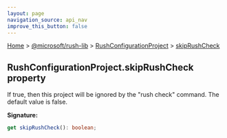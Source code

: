 ```yaml
---
layout: page
navigation_source: api_nav
improve_this_button: false
---
```



[Home](./index.md) &gt; [@microsoft/rush-lib](./rush-lib.md) &gt; [RushConfigurationProject](./rush-lib.rushconfigurationproject.md) &gt; [skipRushCheck](./rush-lib.rushconfigurationproject.skiprushcheck.md)

## RushConfigurationProject.skipRushCheck property

If true, then this project will be ignored by the "rush check" command. The default value is false.

<b>Signature:</b>

```typescript
get skipRushCheck(): boolean;
```
